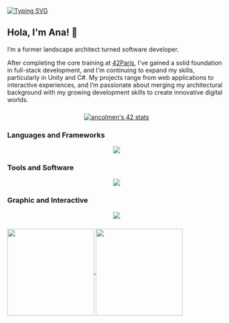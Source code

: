 [![Typing SVG](https://readme-typing-svg.demolab.com?font=Montserrat&size=30&duration=10000&pause=1000&color=F4F6BA&width=435&lines=.+Welcome+to+my+GitHub+.+)](https://git.io/typing-svg)

## Hola, I'm Ana! :vulcan_salute:

I’m a former landscape architect turned software developer. 

After completing the core training at [42Paris](https://42.fr/), I've gained a solid foundation in full-stack development, and I'm continuing to expand my skills, particularly in Unity and C#. My projects range from web applications to interactive experiences, and I’m passionate about merging my architectural background with my growing development skills to create innovative digital worlds.

###
<p align="center">
	<a href="https://github.com/oakoudad/badge42"><img src="https://badge.mediaplus.ma/kettlebells/ancolmen?1337Badge=off&UM6P=off" alt="ancolmen's 42 stats" /></a>
</p>

###
<!-- * :rocket:  Currently developing Unity projects at **42**
* :herb:  Landscape Designer
* :triangular_ruler:  Architect and Urban Planner
* :clapper:  Movie Passionate
* :video_game:  Videogames Lover
* :dancer:  Spanish born
* :baguette_bread:  French adopted
* :guard:  English enthusiast -->


### Languages and Frameworks
<p align="center">
    <a href="https://skillicons.dev">
    <img src="https://skillicons.dev/icons?i=c,cpp,cs,python,js,html,css,django,threejs,bootstrap&perline=50" />
    </a>
</p>

### Tools and Software
<p align="center">
    <a href="https://skillicons.dev">
    <img src="https://skillicons.dev/icons?i=bash,git,gitlab,docker,kubernetes,vim,vscode,postman&perline=50" />
    </a>
</p>

### Graphic and Interactive
<p align="center">
    <a href="https://skillicons.dev">
    <img src="https://skillicons.dev/icons?i=arduino,unity,autocad,ai,ps,blender,figma,notion&perline=50" />
    </a>
</p>

###

<a href="https://github.com/xanaco/convoychat">
  <img height=200 align="center" src="https://github-readme-stats.vercel.app/api/top-langs?username=xanaco&theme=dark&hide_border=true&include_all_commits=true&count_private=false&layout=compact&langs_count=8&card_width=320" />
</a>

<a href="https://github.com/xanaco/github-readme-stats">
  <img height=200 align="center" src="https://github-readme-stats.vercel.app/api?username=xanaco&theme=dark&hide_border=true&include_all_commits=true&count_private=false&layout=compact" />
</a>